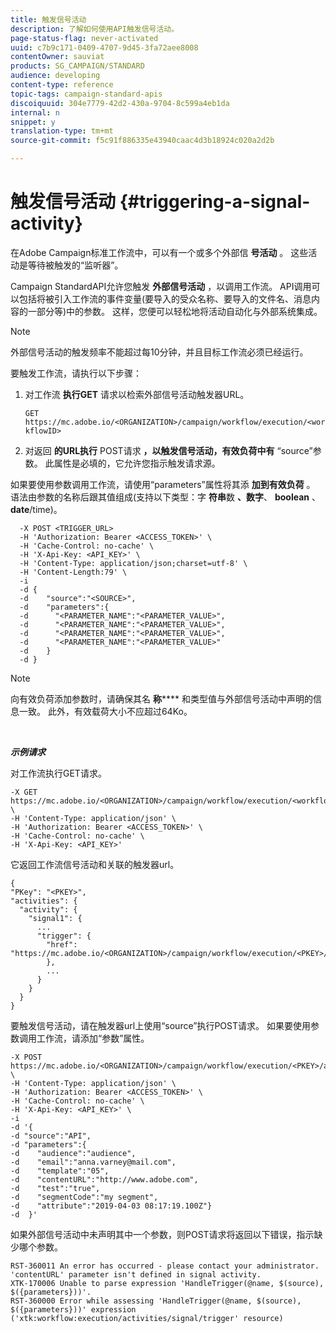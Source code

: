 ```yaml
---
title: 触发信号活动
description: 了解如何使用API触发信号活动。
page-status-flag: never-activated
uuid: c7b9c171-0409-4707-9d45-3fa72aee8008
contentOwner: sauviat
products: SG_CAMPAIGN/STANDARD
audience: developing
content-type: reference
topic-tags: campaign-standard-apis
discoiquuid: 304e7779-42d2-430a-9704-8c599a4eb1da
internal: n
snippet: y
translation-type: tm+mt
source-git-commit: f5c91f886335e43940caac4d3b18924c020a2d2b

---
```



# 触发信号活动 {#triggering-a-signal-activity}

在Adobe Campaign标准工作流中，可以有一个或多个外部信 **号活动** 。 这些活动是等待被触发的“监听器”。

Campaign StandardAPI允许您触发 **外部信号活动** ，以调用工作流。 API调用可以包括将被引入工作流的事件变量(要导入的受众名称、要导入的文件名、消息内容的一部分等)中的参数。 这样，您便可以轻松地将活动自动化与外部系统集成。

>[!NOTE]
>
>外部信号活动的触发频率不能超过每10分钟，并且目标工作流必须已经运行。

要触发工作流，请执行以下步骤：

1. 对工作流 **执行GET** 请求以检索外部信号活动触发器URL。

   `GET https://mc.adobe.io/<ORGANIZATION>/campaign/workflow/execution/<workflowID>`

1. 对返回 **的URL执行** POST请求 **，以触发信号活动，有效负荷中有** “source”参数。 此属性是必填的，它允许您指示触发请求源。

如果要使用参数调用工作流，请使用“parameters”属性将其添 **加到有效负荷** 。 语法由参数的名称后跟其值组成(支持以下类型：字 **符串**&#x200B;数 **、数字**、 **boolean** 、 **date**/time)。

```
  -X POST <TRIGGER_URL>
  -H 'Authorization: Bearer <ACCESS_TOKEN>' \
  -H 'Cache-Control: no-cache' \
  -H 'X-Api-Key: <API_KEY>' \
  -H 'Content-Type: application/json;charset=utf-8' \
  -H 'Content-Length:79' \
  -i
  -d {
  -d    "source":"<SOURCE>",
  -d    "parameters":{
  -d      "<PARAMETER_NAME":"<PARAMETER_VALUE>",
  -d      "<PARAMETER_NAME":"<PARAMETER_VALUE>",
  -d      "<PARAMETER_NAME":"<PARAMETER_VALUE>",  
  -d      "<PARAMETER_NAME":"<PARAMETER_VALUE>"
  -d    }
  -d }
```

>[!NOTE]
>
>向有效负荷添加参数时，请确保其名 **称****** 和类型值与外部信号活动中声明的信息一致。 此外，有效载荷大小不应超过64Ko。

<br/>

***示例请求***

对工作流执行GET请求。

```
-X GET https://mc.adobe.io/<ORGANIZATION>/campaign/workflow/execution/<workflowID> \
-H 'Content-Type: application/json' \
-H 'Authorization: Bearer <ACCESS_TOKEN>' \
-H 'Cache-Control: no-cache' \
-H 'X-Api-Key: <API_KEY>'
```

它返回工作流信号活动和关联的触发器url。

```
{
"PKey": "<PKEY>",
"activities": {
  "activity": {
    "signal1": {
      ...
      "trigger": {
        "href": "https://mc.adobe.io/<ORGANIZATION>/campaign/workflow/execution/<PKEY>/activities/activity/<PKEY>/trigger/"
        },
        ...
      }
    }
  }
}
```

要触发信号活动，请在触发器url上使用“source”执行POST请求。 如果要使用参数调用工作流，请添加“参数”属性。

```
-X POST https://mc.adobe.io/<ORGANIZATION>/campaign/workflow/execution/<PKEY>/activities/activity/<PKEY>/trigger \
-H 'Content-Type: application/json' \
-H 'Authorization: Bearer <ACCESS_TOKEN>' \
-H 'Cache-Control: no-cache' \
-H 'X-Api-Key: <API_KEY>' \
-i
-d '{
-d "source":"API",
-d "parameters":{
-d    "audience":"audience",
-d    "email":"anna.varney@mail.com",
-d    "template":"05",
-d    "contentURL":"http://www.adobe.com",
-d    "test":"true",
-d    "segmentCode":"my segment",
-d    "attribute":"2019-04-03 08:17:19.100Z"}
-d  }'
```

<!-- + réponse -->

如果外部信号活动中未声明其中一个参数，则POST请求将返回以下错误，指示缺少哪个参数。

```
RST-360011 An error has occurred - please contact your administrator.
'contentURL' parameter isn't defined in signal activity.
XTK-170006 Unable to parse expression 'HandleTrigger(@name, $(source), $({parameters}))'.
RST-360000 Error while assessing 'HandleTrigger(@name, $(source), $({parameters}))' expression ('xtk:workflow:execution/activities/signal/trigger' resource)
```
